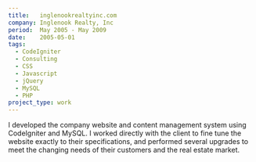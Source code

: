 ```yaml
---
title:   inglenookrealtyinc.com
company: Inglenook Realty, Inc
period:  May 2005 - May 2009
date:    2005-05-01
tags:
  - CodeIgniter
  - Consulting
  - CSS
  - Javascript
  - jQuery
  - MySQL
  - PHP
project_type: work
---
```


I developed the company website and content management system using
CodeIgniter and MySQL. I worked directly with the client to fine tune the
website exactly to their specifications, and performed several upgrades to
meet the changing needs of their customers and the real estate market.
